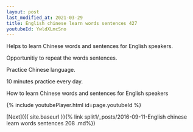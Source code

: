 ```yaml
---
layout: post
last_modified_at: 2021-03-29
title: English chinese learn words sentences 427 
youtubeId: YwldXLmcSno
---
```

 
 
Helps to learn Chinese words and sentences for English speakers.

Opportunitiy to repeat the words sentences. 

Practice Chinese language. 
 
10 minutes practice every day. 
 
How to learn Chinese words and sentences for English speakers 
 
{% include youtubePlayer.html id=page.youtubeId %}
 
 
[Next]({{ site.baseurl }}{% link  split1/_posts/2016-09-11-English chinese learn words sentences 208 .md%})
 

